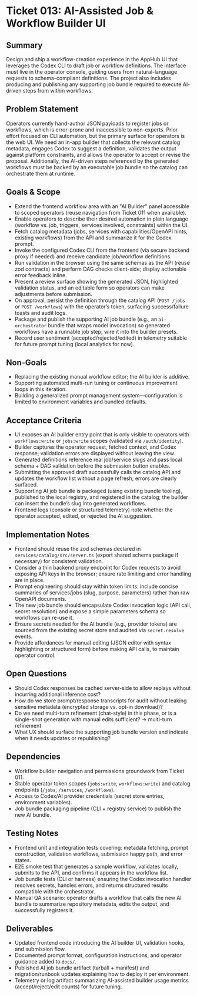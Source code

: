 # Ticket 013: AI-Assisted Job & Workflow Builder UI

## Summary
Design and ship a workflow-creation experience in the AppHub UI that leverages the Codex CLI to draft job or workflow definitions. The interface must live in the operator console, guiding users from natural-language requests to schema-compliant definitions. The project also includes producing and publishing any supporting job bundle required to execute AI-driven steps from within workflows.

## Problem Statement
Operators currently hand-author JSON payloads to register jobs or workflows, which is error-prone and inaccessible to non-experts. Prior effort focused on CLI automation, but the primary surface for operators is the web UI. We need an in-app builder that collects the relevant catalog metadata, engages Codex to suggest a definition, validates the output against platform constraints, and allows the operator to accept or revise the proposal. Additionally, the AI-driven steps referenced by the generated workflows must be backed by an executable job bundle so the catalog can orchestrate them at runtime.

## Goals & Scope
- Extend the frontend workflow area with an "AI Builder" panel accessible to scoped operators (reuse navigation from Ticket 011 when available).
- Enable operators to describe their desired automation in plain language (workflow vs. job, triggers, services involved, constraints) within the UI.
- Fetch catalog metadata (jobs, services with capabilities/OpenAPI hints, existing workflows) from the API and summarize it for the Codex prompt.
- Invoke the configured Codex CLI from the frontend (via secure backend proxy if needed) and receive candidate job/workflow definitions.
- Run validation in the browser using the same schemas as the API (reuse zod contracts) and perform DAG checks client-side; display actionable error feedback inline.
- Present a review surface showing the generated JSON, highlighted validation status, and an editable form so operators can make adjustments before submission.
- On approval, persist the definition through the catalog API (`POST /jobs` or `POST /workflows`) with the operator’s token, surfacing success/failure toasts and audit logs.
- Package and publish the supporting AI job bundle (e.g., an `ai-orchestrator` bundle that wraps model invocation) so generated workflows have a runnable job step; wire it into the builder presets.
- Record user sentiment (accepted/rejected/edited) in telemetry suitable for future prompt tuning (local analytics for now).

## Non-Goals
- Replacing the existing manual workflow editor; the AI builder is additive.
- Supporting automated multi-run tuning or continuous improvement loops in this iteration.
- Building a generalized prompt management system—configuration is limited to environment variables and bundled defaults.

## Acceptance Criteria
- UI exposes an AI builder entry point that is only visible to operators with `workflows:write` or `jobs:write` scopes (validated via `/auth/identity`).
- Builder captures the operator request, fetched context, and Codex response; validation errors are displayed without leaving the view.
- Generated definitions reference real job/service slugs and pass local schema + DAG validation before the submission button enables.
- Submitting the approved draft successfully calls the catalog API and updates the workflow list without a page refresh; errors are clearly surfaced.
- Supporting AI job bundle is packaged (using existing bundle tooling), published to the local registry, and registered in the catalog; the builder can insert the bundle’s slug into generated workflows.
- Frontend logs (console or structured telemetry) note whether the operator accepted, edited, or rejected the AI suggestion.

## Implementation Notes
- Frontend should reuse the zod schemas declared in `services/catalog/src/server.ts` (export shared schema package if necessary) for consistent validation.
- Consider a thin backend proxy endpoint for Codex requests to avoid exposing API keys in the browser; ensure rate limiting and error handling are in place.
- Prompt engineering should stay within token limits: include concise summaries of services/jobs (slug, purpose, parameters) rather than raw OpenAPI documents.
- The new job bundle should encapsulate Codex invocation logic (API call, secret resolution) and expose a simple parameters schema so workflows can re-use it.
- Ensure secrets needed for the AI bundle (e.g., provider tokens) are sourced from the existing secret store and audited via `secret.resolve` events.
- Provide affordances for manual editing (JSON editor with syntax highlighting or structured form) before making API calls, to maintain operator control.

## Open Questions
- Should Codex responses be cached server-side to allow replays without incurring additional inference cost?
- How do we store prompt/response transcripts for audit without leaking sensitive metadata (encrypted storage vs. opt-in download)?
- Do we need multi-turn refinement (chat-style) in this phase, or is a single-shot generation with manual edits sufficient? -> multi-turn refinement
- What UX should surface the supporting job bundle version and indicate when it needs updates or republishing?

## Dependencies
- Workflow builder navigation and permissions groundwork from Ticket 011.
- Stable operator token scopes (`jobs:write`, `workflows:write`) and catalog endpoints (`/jobs`, `/services`, `/workflows`).
- Access to Codex/AI provider credentials (secret store entries, environment variables).
- Job bundle packaging pipeline (CLI + registry service) to publish the new AI bundle.

## Testing Notes
- Frontend unit and integration tests covering: metadata fetching, prompt construction, validation workflows, submission happy path, and error states.
- E2E smoke test that generates a sample workflow, validates locally, submits to the API, and confirms it appears in the workflow list.
- Job bundle tests (CLI or harness) ensuring the Codex invocation handler resolves secrets, handles errors, and returns structured results compatible with the orchestrator.
- Manual QA scenario: operator drafts a workflow that calls the new AI bundle to summarize repository metadata, edits the output, and successfully registers it.

## Deliverables
- Updated frontend code introducing the AI builder UI, validation hooks, and submission flow.
- Documented prompt format, configuration instructions, and operator guidance added to `docs/`.
- Published AI job bundle artifact (tarball + manifest) and migration/runbook updates explaining how to deploy it per environment.
- Telemetry or log artifact summarizing AI-assisted builder usage metrics (accept/reject/edit counts) for future tuning.
